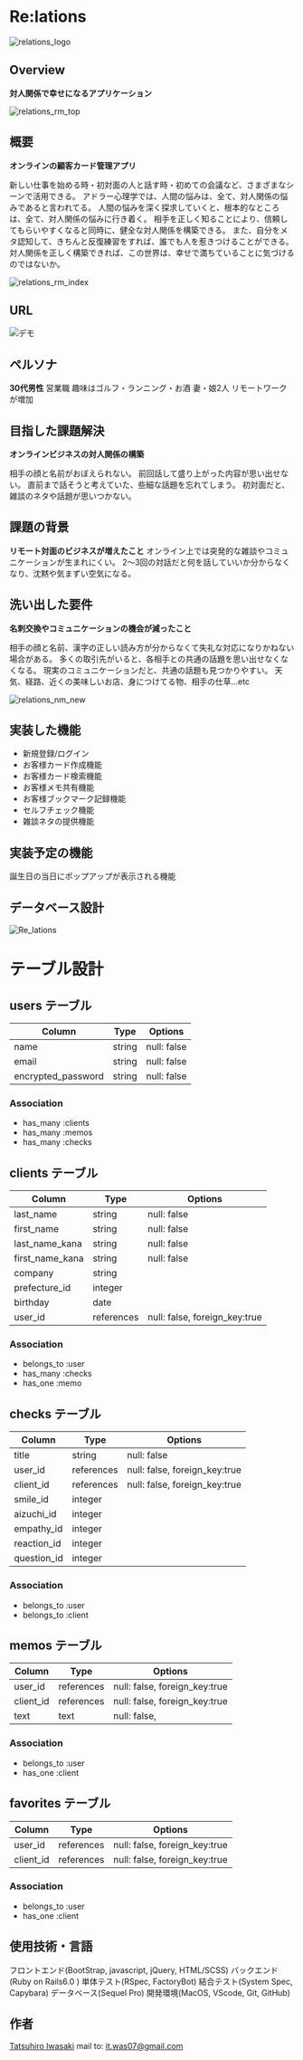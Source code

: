 # Re:lations
![relations_logo](https://user-images.githubusercontent.com/72957556/101978379-cf43fe00-3c97-11eb-8167-071b16428f7a.png)
 
## Overview
 **対人関係で幸せになるアプリケーション**
 
![relations_rm_top](https://user-images.githubusercontent.com/72957556/101979299-47fa8880-3c9f-11eb-9aeb-cb7e5eee76b6.png)

## 概要
**オンラインの顧客カード管理アプリ**

 新しい仕事を始める時・初対面の人と話す時・初めての会議など、さまざまなシーンで活用できる。
アドラー心理学では、人間の悩みは、全て、対人関係の悩みであると言われてる。
人間の悩みを深く探求していくと、根本的なところは、全て、対人関係の悩みに行き着く。
相手を正しく知ることにより、信頼してもらいやすくなると同時に、健全な対人関係を構築できる。
また、自分をメタ認知して、きちんと反復練習をすれば、誰でも人を惹きつけることができる。
対人関係を正しく構築できれば、この世界は、幸せで満ちていることに気づけるのではないか。
 
 ![relations_rm_index](https://user-images.githubusercontent.com/72957556/101979216-8774a500-3c9e-11eb-869c-ea09e90f7d47.png)
 
## URL
 
![デモ](https://)

 
## ペルソナ
**30代男性**
営業職
趣味はゴルフ・ランニング・お酒
妻・娘2人
リモートワークが増加

## 目指した課題解決
**オンラインビジネスの対人関係の構築**

相手の顔と名前がおぼえられない。
前回話して盛り上がった内容が思い出せない。
直前まで話そうと考えていた、些細な話題を忘れてしまう。
初対面だと、雑談のネタや話題が思いつかない。

## 課題の背景
**リモート対面のビジネスが増えたこと**
オンライン上では突発的な雑談やコミュニケーションが生まれにくい。
2〜3回の対話だと何を話していいか分からなくなり、沈黙や気まずい空気になる。

## 洗い出した要件
**名刺交換やコミュニケーションの機会が減ったこと**

相手の顔と名前、漢字の正しい読み方が分からなくて失礼な対応になりかねない場合がある。
多くの取引先がいると、各相手との共通の話題を思い出せなくなくなる。
現実のコミュニケーションだと、共通の話題も見つかりやすい。
天気、経路、近くの美味しいお店、身につけてる物、相手の仕草...etc

![relations_nm_new](https://user-images.githubusercontent.com/72957556/101979213-7fb50080-3c9e-11eb-8489-af11421cc745.png)

## 実装した機能

+ 新規登録/ログイン
+ お客様カード作成機能
+ お客様カード検索機能
+ お客様メモ共有機能
+ お客様ブックマーク記録機能
+ セルフチェック機能
+ 雑談ネタの提供機能


## 実装予定の機能
誕生日の当日にポップアップが表示される機能

## データベース設計

![Re_lations](https://user-images.githubusercontent.com/72957556/101978634-bd635a80-3c99-11eb-94df-b1bd33027541.png)


# テーブル設計

## users テーブル

| Column             | Type       | Options     |
| ------------------ | ---------- | ----------- |
| name               | string     | null: false |
| email              | string     | null: false |
| encrypted_password | string     | null: false |


### Association

- has_many  :clients
- has_many  :memos
- has_many  :checks


## clients テーブル

| Column             | Type       | Options                       |
| ------------------ | ---------- | ----------------------------- |
| last_name          | string     | null: false                   |
| first_name         | string     | null: false                   |
| last_name_kana     | string     | null: false                   |
| first_name_kana    | string     | null: false                   |
| company            | string     |                               |
| prefecture_id      | integer    |                               | 
| birthday           | date       |                               |
| user_id            | references | null: false, foreign_key:true |

### Association

- belongs_to  :user
- has_many    :checks
- has_one     :memo


## checks テーブル

| Column            | Type        | Options                        |
| --------------    | ----------- | ------------------------------ |
| title             | string      | null: false                    |
| user_id           | references  | null: false, foreign_key:true  |
| client_id         | references  | null: false, foreign_key:true  |
| smile_id          | integer     |                                |
| aizuchi_id        | integer     |                                |
| empathy_id        | integer     |                                |
| reaction_id       | integer     |                                |
| question_id       | integer     |                                |

### Association

- belongs_to  :user
- belongs_to  :client


## memos テーブル

| Column            | Type       | Options                         |
| ----------------- | ---------- | ------------------------------- |
| user_id           | references | null: false, foreign_key:true   |
| client_id         | references | null: false, foreign_key:true   |
| text              | text       | null: false,                    | 


### Association

- belongs_to :user
- has_one :client


## favorites テーブル

| Column            | Type       | Options                         |
| ----------------- | ---------- | ------------------------------- |
| user_id           | references | null: false, foreign_key:true   |
| client_id         | references | null: false, foreign_key:true   |


### Association

- belongs_to :user
- has_one :client

## 使用技術・言語
フロントエンド(BootStrap, javascript, jQuery, HTML/SCSS)
バックエンド(Ruby on Rails6.0 )
単体テスト(RSpec, FactoryBot)
結合テスト(System Spec, Capybara)
データベース(Sequel Pro)
開発環境(MacOS, VScode, Git, GitHub)

## 作者
 
[Tatsuhiro Iwasaki](https://iwasatat.com/)
mail to: it.was07@gmail.com
